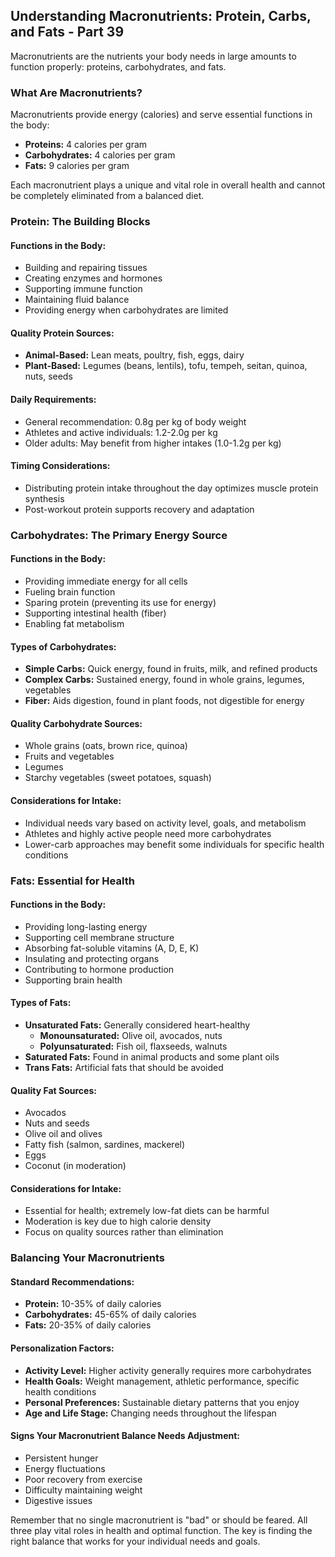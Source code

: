 ## Understanding Macronutrients: Protein, Carbs, and Fats - Part 39

Macronutrients are the nutrients your body needs in large amounts to function properly: proteins, carbohydrates, and fats.

### What Are Macronutrients?

Macronutrients provide energy (calories) and serve essential functions in the body:

* **Proteins:** 4 calories per gram
* **Carbohydrates:** 4 calories per gram
* **Fats:** 9 calories per gram

Each macronutrient plays a unique and vital role in overall health and cannot be completely eliminated from a balanced diet.

### Protein: The Building Blocks

#### Functions in the Body:
* Building and repairing tissues
* Creating enzymes and hormones
* Supporting immune function
* Maintaining fluid balance
* Providing energy when carbohydrates are limited

#### Quality Protein Sources:
* **Animal-Based:** Lean meats, poultry, fish, eggs, dairy
* **Plant-Based:** Legumes (beans, lentils), tofu, tempeh, seitan, quinoa, nuts, seeds

#### Daily Requirements:
* General recommendation: 0.8g per kg of body weight
* Athletes and active individuals: 1.2-2.0g per kg
* Older adults: May benefit from higher intakes (1.0-1.2g per kg)

#### Timing Considerations:
* Distributing protein intake throughout the day optimizes muscle protein synthesis
* Post-workout protein supports recovery and adaptation

### Carbohydrates: The Primary Energy Source

#### Functions in the Body:
* Providing immediate energy for all cells
* Fueling brain function
* Sparing protein (preventing its use for energy)
* Supporting intestinal health (fiber)
* Enabling fat metabolism

#### Types of Carbohydrates:
* **Simple Carbs:** Quick energy, found in fruits, milk, and refined products
* **Complex Carbs:** Sustained energy, found in whole grains, legumes, vegetables
* **Fiber:** Aids digestion, found in plant foods, not digestible for energy

#### Quality Carbohydrate Sources:
* Whole grains (oats, brown rice, quinoa)
* Fruits and vegetables
* Legumes
* Starchy vegetables (sweet potatoes, squash)

#### Considerations for Intake:
* Individual needs vary based on activity level, goals, and metabolism
* Athletes and highly active people need more carbohydrates
* Lower-carb approaches may benefit some individuals for specific health conditions

### Fats: Essential for Health

#### Functions in the Body:
* Providing long-lasting energy
* Supporting cell membrane structure
* Absorbing fat-soluble vitamins (A, D, E, K)
* Insulating and protecting organs
* Contributing to hormone production
* Supporting brain health

#### Types of Fats:
* **Unsaturated Fats:** Generally considered heart-healthy
  * **Monounsaturated:** Olive oil, avocados, nuts
  * **Polyunsaturated:** Fish oil, flaxseeds, walnuts
* **Saturated Fats:** Found in animal products and some plant oils
* **Trans Fats:** Artificial fats that should be avoided

#### Quality Fat Sources:
* Avocados
* Nuts and seeds
* Olive oil and olives
* Fatty fish (salmon, sardines, mackerel)
* Eggs
* Coconut (in moderation)

#### Considerations for Intake:
* Essential for health; extremely low-fat diets can be harmful
* Moderation is key due to high calorie density
* Focus on quality sources rather than elimination

### Balancing Your Macronutrients

#### Standard Recommendations:
* **Protein:** 10-35% of daily calories
* **Carbohydrates:** 45-65% of daily calories
* **Fats:** 20-35% of daily calories

#### Personalization Factors:
* **Activity Level:** Higher activity generally requires more carbohydrates
* **Health Goals:** Weight management, athletic performance, specific health conditions
* **Personal Preferences:** Sustainable dietary patterns that you enjoy
* **Age and Life Stage:** Changing needs throughout the lifespan

#### Signs Your Macronutrient Balance Needs Adjustment:
* Persistent hunger
* Energy fluctuations
* Poor recovery from exercise
* Difficulty maintaining weight
* Digestive issues

Remember that no single macronutrient is "bad" or should be feared. All three play vital roles in health and optimal function. The key is finding the right balance that works for your individual needs and goals.